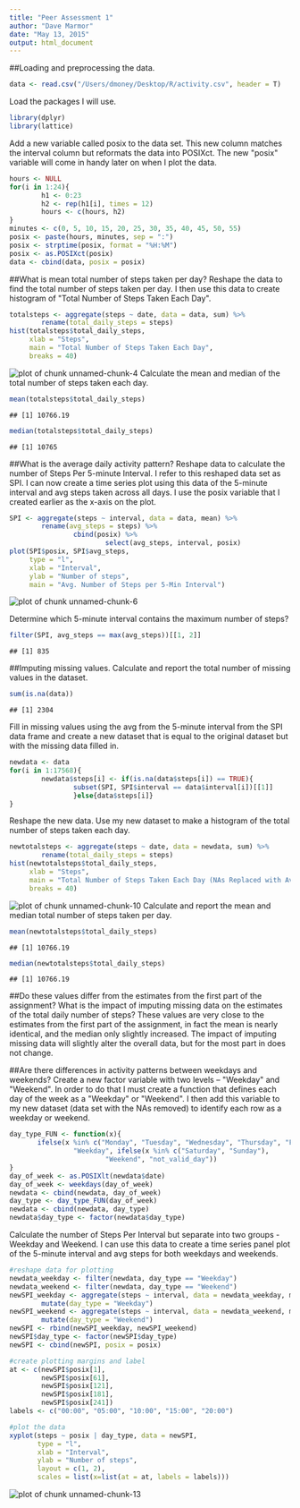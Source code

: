 ```yaml
---
title: "Peer Assessment 1"
author: "Dave Marmor"
date: "May 13, 2015"
output: html_document
---
```


##Loading and preprocessing the data.

```r
data <- read.csv("/Users/dmoney/Desktop/R/activity.csv", header = T)
```
Load the packages I will use.

```r
library(dplyr)
library(lattice)
```

Add a new variable called posix to the data set.
This new column matches the interval column but reformats the data into POSIXct.
The new "posix" variable will come in handy later on when I plot the data.

```r
hours <- NULL
for(i in 1:24){
        h1 <- 0:23
        h2 <- rep(h1[i], times = 12)
        hours <- c(hours, h2)
}
minutes <- c(0, 5, 10, 15, 20, 25, 30, 35, 40, 45, 50, 55)
posix <- paste(hours, minutes, sep = ":")
posix <- strptime(posix, format = "%H:%M")
posix <- as.POSIXct(posix)
data <- cbind(data, posix = posix)
```

##What is mean total number of steps taken per day?
Reshape the data to find the total number of steps taken per day.
I then use this data to create histogram of "Total Number of Steps Taken Each Day".

```r
totalsteps <- aggregate(steps ~ date, data = data, sum) %>%
        rename(total_daily_steps = steps)
hist(totalsteps$total_daily_steps, 
     xlab = "Steps", 
     main = "Total Number of Steps Taken Each Day",
     breaks = 40)
```

![plot of chunk unnamed-chunk-4](figure/unnamed-chunk-4-1.png) 
Calculate the mean and median of the total number of steps taken each day.

```r
mean(totalsteps$total_daily_steps)
```

```
## [1] 10766.19
```

```r
median(totalsteps$total_daily_steps)
```

```
## [1] 10765
```

##What is the average daily activity pattern?
Reshape data to calculate the number of Steps Per 5-minute Interval.
I refer to this reshaped data set as SPI.  I can now create a time series plot using this data of the 5-minute interval and avg steps taken across all days.  I use the posix variable that I created earlier as the x-axis on the plot.

```r
SPI <- aggregate(steps ~ interval, data = data, mean) %>%
        rename(avg_steps = steps) %>%
                cbind(posix) %>%
                        select(avg_steps, interval, posix)
plot(SPI$posix, SPI$avg_steps, 
     type = "l",
     xlab = "Interval",
     ylab = "Number of steps",
     main = "Avg. Number of Steps per 5-Min Interval")
```

![plot of chunk unnamed-chunk-6](figure/unnamed-chunk-6-1.png) 

Determine which 5-minute interval contains the maximum number of steps?

```r
filter(SPI, avg_steps == max(avg_steps))[[1, 2]]
```

```
## [1] 835
```

##Imputing missing values.
Calculate and report the total number of missing values in the dataset.

```r
sum(is.na(data))
```

```
## [1] 2304
```
Fill in missing values using the avg from the 5-minute interval from the SPI data frame and create a new dataset that is equal to the original dataset but with the missing data filled in.

```r
newdata <- data
for(i in 1:17568){
        newdata$steps[i] <- if(is.na(data$steps[i]) == TRUE){
                subset(SPI, SPI$interval == data$interval[i])[[1]]                                  
                }else{data$steps[i]}
}
```
Reshape the new data.  Use my new dataset to make a histogram of the total number of steps taken each day.

```r
newtotalsteps <- aggregate(steps ~ date, data = newdata, sum) %>%
        rename(total_daily_steps = steps)
hist(newtotalsteps$total_daily_steps,
     xlab = "Steps", 
     main = "Total Number of Steps Taken Each Day (NAs Replaced with Avg)",
     breaks = 40)
```

![plot of chunk unnamed-chunk-10](figure/unnamed-chunk-10-1.png) 
Calculate and report the mean and median total number of steps taken per day.

```r
mean(newtotalsteps$total_daily_steps)
```

```
## [1] 10766.19
```

```r
median(newtotalsteps$total_daily_steps)
```

```
## [1] 10766.19
```
##Do these values differ from the estimates from the first part of the assignment? What is the impact of imputing missing data on the estimates of the total daily number of steps?
These values are very close to the estimates from the first part of the assignment, in fact the mean is nearly identical, and the median only slightly increased.  The impact of imputing missing data will slightly alter the overall data, but for the most part in does not change.

##Are there differences in activity patterns between weekdays and weekends?
Create a new factor variable with two levels – "Weekday" and "Weekend".
In order to do that I must create a function that defines each day of the week as a "Weekday" or "Weekend".  I then add this variable to my new dataset (data set with the NAs removed) to identify each row as a weekday or weekend.

```r
day_type_FUN <- function(x){
       ifelse(x %in% c("Monday", "Tuesday", "Wednesday", "Thursday", "Friday"),
                "Weekday", ifelse(x %in% c("Saturday", "Sunday"), 
                        "Weekend", "not_valid_day"))
}
day_of_week <- as.POSIXlt(newdata$date)
day_of_week <- weekdays(day_of_week)
newdata <- cbind(newdata, day_of_week)
day_type <- day_type_FUN(day_of_week)
newdata <- cbind(newdata, day_type)
newdata$day_type <- factor(newdata$day_type)
```
Calculate the number of Steps Per Interval but separate into two groups - Weekday and Weekend.  I can use this data to create a time series panel plot of the 5-minute interval and avg steps for both weekdays and weekends.

```r
#reshape data for plotting
newdata_weekday <- filter(newdata, day_type == "Weekday")
newdata_weekend <- filter(newdata, day_type == "Weekend")
newSPI_weekday <- aggregate(steps ~ interval, data = newdata_weekday, mean) %>%
        mutate(day_type = "Weekday")
newSPI_weekend <- aggregate(steps ~ interval, data = newdata_weekend, mean) %>%
        mutate(day_type = "Weekend")
newSPI <- rbind(newSPI_weekday, newSPI_weekend)
newSPI$day_type <- factor(newSPI$day_type)
newSPI <- cbind(newSPI, posix = posix)

#create plotting margins and label
at <- c(newSPI$posix[1],
        newSPI$posix[61],
        newSPI$posix[121],
        newSPI$posix[181],
        newSPI$posix[241])
labels <- c("00:00", "05:00", "10:00", "15:00", "20:00")

#plot the data
xyplot(steps ~ posix | day_type, data = newSPI,
       type = "l",
       xlab = "Interval",
       ylab = "Number of steps",
       layout = c(1, 2),
       scales = list(x=list(at = at, labels = labels)))
```

![plot of chunk unnamed-chunk-13](figure/unnamed-chunk-13-1.png) 

